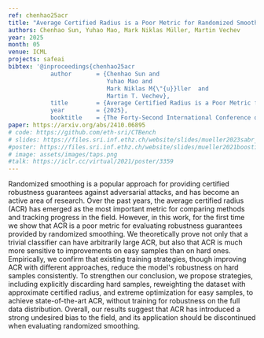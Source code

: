```yaml
---
ref: chenhao25acr
title: "Average Certified Radius is a Poor Metric for Randomized Smoothing"
authors: Chenhao Sun, Yuhao Mao, Mark Niklas Müller, Martin Vechev
year: 2025
month: 05
venue: ICML
projects: safeai
bibtex: '@inproceedings{chenhao25acr
			author       = {Chenhao Sun and
                            Yuhao Mao and
							Mark Niklas M{\"{u}}ller  and
							Martin T. Vechev},
			title        = {Average Certified Radius is a Poor Metric for Randomized Smoothing},
			year         = {2025},
			booktitle    = {The Forty-Second International Conference on Machine Learning}'
paper: https://arxiv.org/abs/2410.06895
# code: https://github.com/eth-sri/CTBench
# slides: https://files.sri.inf.ethz.ch/website/slides/mueller2023sabr_slides.pdf
#poster: https://files.sri.inf.ethz.ch/website/slides/mueller2021boosting_poster.pdf
# image: assets/images/taps.png
#talk: https://iclr.cc/virtual/2021/poster/3359
---
```


Randomized smoothing is a popular approach for providing certified robustness guarantees against adversarial attacks, and has become an active area of research. Over the past years, the average certified radius (ACR) has emerged as the most important metric for comparing methods and tracking progress in the field. However, in this work, for the first time we show that ACR is a poor metric for evaluating robustness guarantees provided by randomized smoothing. We theoretically prove not only that a trivial classifier can have arbitrarily large ACR, but also that ACR is much more sensitive to improvements on easy samples than on hard ones. Empirically, we confirm that existing training strategies, though improving ACR with different approaches, reduce the model's robustness on hard samples consistently. To strengthen our conclusion, we propose strategies, including explicitly discarding hard samples, reweighting the dataset with approximate certified radius, and extreme optimization for easy samples, to achieve state-of-the-art ACR, without training for robustness on the full data distribution. Overall, our results suggest that ACR has introduced a strong undesired bias to the field, and its application should be discontinued when evaluating randomized smoothing.